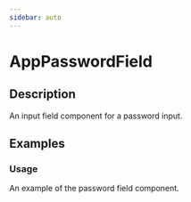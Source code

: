 ```yaml
---
sidebar: auto
---
```


# AppPasswordField

## Description

An input field component for a password input.

## Examples

### Usage
An example of the password field component.

<ComponentPreview name="app-password-field/basic" />

<!-- @include: ./app-password-field-meta.md -->